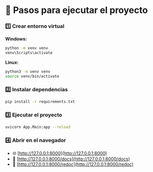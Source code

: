 # 🚀 Pasos para ejecutar el proyecto

### 1️⃣ Crear entorno virtual

**Windows:**

```bash
python -m venv venv
venv\Scripts\activate
```

**Linux:**

```bash
python3 -m venv venv
source venv/bin/activate
```

### 2️⃣ Instalar dependencias

```bash
pip install -r requirements.txt
```

### 3️⃣ Ejecutar el proyecto

```bash
uvicorn App.Main:app --reload
```

### 4️⃣ Abrir en el navegador

- 🌐 [http://127.0.0.1:8000](http://127.0.0.1:8000)
- 📘 [http://127.0.0.1:8000/docs](http://127.0.0.1:8000/docs)
- 🧾 [http://127.0.0.1:8000/redoc](http://127.0.0.1:8000/redoc)
